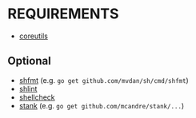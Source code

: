 # REQUIREMENTS

* [coreutils](https://www.gnu.org/software/coreutils/coreutils.html)

## Optional

* [shfmt](https://github.com/mvdan/sh) (e.g. `go get github.com/mvdan/sh/cmd/shfmt`)
* [shlint](https://github.com/duggan/shlint)
* [shellcheck](http://www.shellcheck.net/)
* [stank](https://github.com/mcandre/stank) (e.g. `go get github.com/mcandre/stank/...`)
